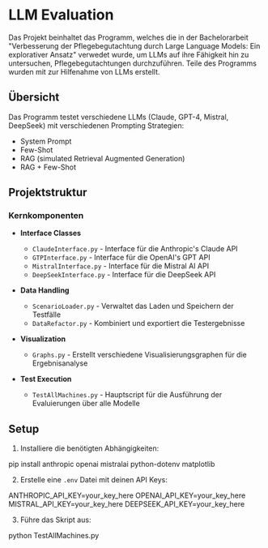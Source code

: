 # LLM Evaluation 

Das Projekt beinhaltet das Programm, welches die in der Bachelorarbeit "Verbesserung der Pflegebegutachtung durch Large Language Models: Ein explorativer Ansatz" verwedet wurde, um LLMs auf ihre Fähigkeit hin zu untersuchen, Pflegebegutachtungen durchzuführen.
Teile des Programms wurden mit zur Hilfenahme von LLMs erstellt.

## Übersicht

Das Programm testet verschiedene LLMs (Claude, GPT-4, Mistral, DeepSeek) mit verschiedenen Prompting Strategien:
- System Prompt 
- Few-Shot 
- RAG (simulated Retrieval Augmented Generation)
- RAG + Few-Shot 

## Projektstruktur

### Kernkomponenten

- **Interface Classes**
  - `ClaudeInterface.py` - Interface für die Anthropic's Claude API
  - `GTPInterface.py` - Interface für die OpenAI's GPT API
  - `MistralInterface.py` - Interface für die Mistral AI API
  - `DeepSeekInterface.py` - Interface für die DeepSeek API

- **Data Handling**
  - `ScenarioLoader.py` - Verwaltet das Laden und Speichern der Testfälle
  - `DataRefactor.py` - Kombiniert und exportiert die Testergebnisse

- **Visualization**
  - `Graphs.py` - Erstellt verschiedene Visualisierungsgraphen für die Ergebnisanalyse

- **Test Execution**
  - `TestAllMachines.py` - Hauptscript für die Ausführung der Evaluierungen über alle Modelle


## Setup

1. Installiere die benötigten Abhängigkeiten: 

pip install anthropic openai mistralai python-dotenv matplotlib

2. Erstelle eine `.env` Datei mit deinen API Keys:

ANTHROPIC_API_KEY=your_key_here
OPENAI_API_KEY=your_key_here
MISTRAL_API_KEY=your_key_here
DEEPSEEK_API_KEY=your_key_here

3. Führe das Skript aus:

python TestAllMachines.py

